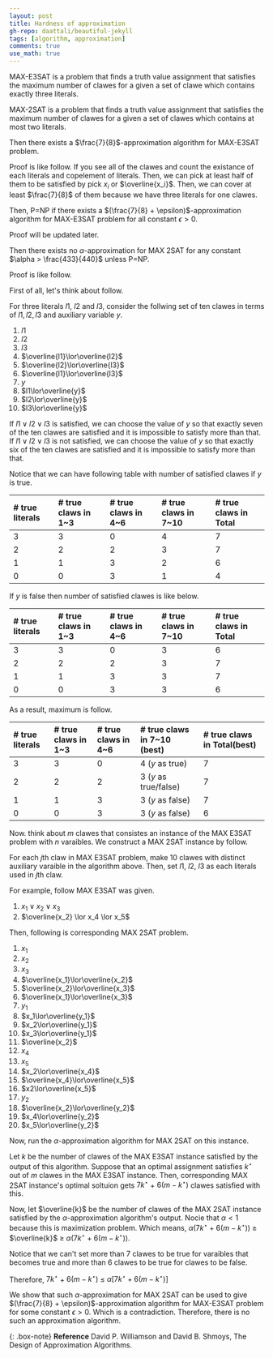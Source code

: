 ```yaml
---
layout: post
title: Hardness of approximation
gh-repo: daattali/beautiful-jekyll
tags: [algorithm, approximation]
comments: true
use_math: true
---
```


MAX-E3SAT is a problem that finds a truth value assignment that satisfies the maximum number of clawes for a given a set of clawe which contains exactly three literals.

MAX-2SAT is a problem that finds a truth value assignment that satisfies the maximum number of clawes for a given a set of clawes which contains at most two literals.

Then there exists a $\frac{7}{8}$-approximation algorithm for MAX-E3SAT problem.

Proof is like follow.
If you see all of the clawes and count the existance of each literals and copelement of literals.
Then, we can pick at least half of them to be satisfied by pick $x_i$ or $\overline{x_i}$.
Then, we can cover at least $\frac{7}{8}$ of them because we have three literals for one clawes.

Then, P=NP if there exists a $(\frac{7}{8} + \epsilon)$-approximation algorithm for MAX-E3SAT problem for all constant $\epsilon > 0$.

Proof will be updated later.

Then there exists no $\alpha$-approximation for MAX 2SAT for any constant $\alpha > \frac{433}{440}$ unless P=NP.

Proof is like follow.

First of all, let's think about follow.

For three literals $l1$, $l2$ and $l3$, consider the follwing set of ten clawes in terms of $l1, l2, l3$ and auxiliary variable $y$.

1.  $l1$
2.  $l2$
3.  $l3$
4.  $\overline{l1}\lor\overline{l2}$
5.  $\overline{l2}\lor\overline{l3}$
6.  $\overline{l1}\lor\overline{l3}$
7.  $y$
8.  $l1\lor\overline{y}$
9.  $l2\lor\overline{y}$
10. $l3\lor\overline{y}$

If $l1 \lor l2 \lor l3$ is satisfied, we can choose the value of $y$ so that exactly seven of the ten clawes are satisfied and it is impossible to satisfy more than that.
If $l1 \lor l2 \lor l3$ is not satisfied, we can choose the value of $y$ so that exactly six of the ten clawes are satisfied and it is impossible to satisfy more than that.

Notice that we can have following table with number of satisfied clawes if $y$ is true.

| # true literals   | # true claws in 1~3   | # true claws in 4~6   | # true claws in 7~10          | # true claws in Total       |
| :------           | :------               | :------               | :------                       | :------                     |
| 3                 | 3                     | 0                     | 4                             | 7                           |
| 2                 | 2                     | 2                     | 3                             | 7                           |
| 1                 | 1                     | 3                     | 2                             | 6                           |
| 0                 | 0                     | 3                     | 1                             | 4                           |

If $y$ is false then number of satisfied clawes is like below.

| # true literals   | # true claws in 1~3   | # true claws in 4~6   | # true claws in 7~10          | # true claws in Total       |
| :------           | :------               | :------               | :------                       | :------                     |
| 3                 | 3                     | 0                     | 3                             | 6                           |
| 2                 | 2                     | 2                     | 3                             | 7                           |
| 1                 | 1                     | 3                     | 3                             | 7                           |
| 0                 | 0                     | 3                     | 3                             | 6                           |

As a result, maximum is follow.

| # true literals   | # true claws in 1~3   | # true claws in 4~6   | # true claws in 7~10 (best)   | # true claws in Total(best) |
| :------           | :------               | :------               | :------                       | :------                     |
| 3                 | 3                     | 0                     | 4 ($y$ as true)               | 7                           |
| 2                 | 2                     | 2                     | 3 ($y$ as true/false)         | 7                           |
| 1                 | 1                     | 3                     | 3 ($y$ as false)              | 7                           |
| 0                 | 0                     | 3                     | 3 ($y$ as false)              | 6                           |

Now. think about $m$ clawes that consistes an instance of the MAX E3SAT problem with $n$ varaibles.
We construct a MAX 2SAT instance by follow.

For each $j$th claw in MAX E3SAT problem, make 10 clawes with distinct auxiliary varaible in the algorithm above.
Then, set $l1$, $l2$, $l3$ as each literals used in $j$th claw.

For example, follow MAX E3SAT was given.

1. $x_1 \lor x_2 \lor x_3$
2. $\overline{x_2} \lor x_4 \lor x_5$

Then, following is corresponding MAX 2SAT problem.

1.  $x_1$
2.  $x_2$
3.  $x_3$
4.  $\overline{x_1}\lor\overline{x_2}$
5.  $\overline{x_2}\lor\overline{x_3}$
6.  $\overline{x_1}\lor\overline{x_3}$
7.  $y_1$
8.  $x_1\lor\overline{y_1}$
9.  $x_2\lor\overline{y_1}$
10. $x_3\lor\overline{y_1}$
11. $\overline{x_2}$
12. $x_4$
13. $x_5$
14. $x_2\lor\overline{x_4}$
15. $\overline{x_4}\lor\overline{x_5}$
16. $x2\lor\overline{x_5}$
17. $y_2$
18. $\overline{x_2}\lor\overline{y_2}$
19. $x_4\lor\overline{y_2}$
20. $x_5\lor\overline{y_2}$

Now, run the $\alpha$-approximation algorithm for MAX 2SAT on this instance.

Let $k$ be the number of clawes of the MAX E3SAT instance satisfied by the output of this algorithm.
Suppose that an optimal assignment satisfies $k^{\star}$ out of $m$ clawes in the MAX E3SAT instance.
Then, corresponding MAX 2SAT instance's optimal soltuion gets $7k^{\star}$ $+$ $6(m - k^{\star})$ clawes satisfied with this.

Now, let $\overline{k}$ be the number of clawes of the MAX 2SAT instance satisfied by the $\alpha$-approximation algorithm's output.
Nocie that $\alpha < 1$ because this is maximization problem.
Which means, $\alpha(7k^{\star}$ $+$ $6(m - k^{\star}))$ $\ge$ $\overline{k}$ $\ge$ $\alpha(7k^{\star}$ $+$ $6(m - k^{\star}))$.

Notice that we can't set more than $7$ clawes to be true for varaibles that becomes true and more than $6$ clawes to be true for clawes to be false.

Therefore, $7k^{\star}$ $+$ $6(m - k^{\star})$ $\le$ $\alpha[7k^{\star} + 6(m - k^{\star})]$

We show that such $\alpha$-approximation for MAX 2SAT can be used to give $(\frac{7}{8} + \epsilon)$-approximation algorithm for MAX-E3SAT problem for some constant $\epsilon > 0$.
Which is a contradiction.
Therefore, there is no such an approximation algorithm.

{: .box-note}
**Reference** David P. Williamson and David B. Shmoys, The Design of Approximation Algorithms.